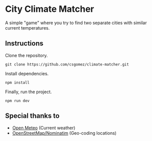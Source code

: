 # City Climate Matcher

A simple "game" where you try to find two separate cities with similar current temperatures.

## Instructions

Clone the repository.

```
git clone https://github.com/csgomez/climate-matcher.git
```

Install dependencies.

```
npm install
```

Finally, run the project.

```
npm run dev
```

## Special thanks to

- [Open Meteo](https://open-meteo.com/) (Current weather)
- [OpenStreetMap/Nominatim](https://nominatim.openstreetmap.org/ui/search.html) (Geo-coding locations)
